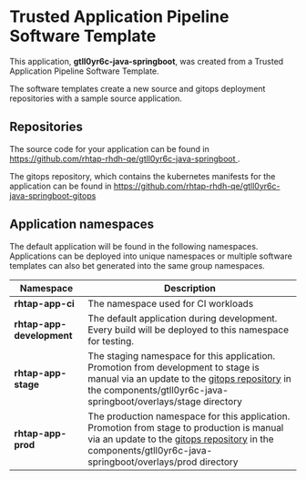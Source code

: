 # Trusted Application Pipeline Software Template

This application, **gtll0yr6c-java-springboot**, was created from a Trusted Application Pipeline Software Template.

The software templates create a new source and gitops deployment repositories with a sample source application. 

## Repositories

The source code for your application can be found in [https://github.com/rhtap-rhdh-qe/gtll0yr6c-java-springboot ](https://github.com/rhtap-rhdh-qe/gtll0yr6c-java-springboot ).
 
The gitops repository, which contains the kubernetes manifests for the application can be found in 
[https://github.com/rhtap-rhdh-qe/gtll0yr6c-java-springboot-gitops ](https://github.com/rhtap-rhdh-qe/gtll0yr6c-java-springboot-gitops ) 

## Application namespaces 

The default application will be found in the following namespaces. Applications can be deployed into unique namespaces or multiple software templates can also bet generated into the same group namespaces.  

|  Namespace   |  Description   |  
| -------- | -------- |
| **rhtap-app-ci** | The namespace used for CI workloads |
| **rhtap-app-development** | The default application during development. Every build will be deployed to this namespace for testing. |
| **rhtap-app-stage** | The staging namespace for this application. Promotion from development to stage is manual via an update to the [gitops repository](https://github.com/rhtap-rhdh-qe/gtll0yr6c-java-springboot-gitops ) in the components/gtll0yr6c-java-springboot/overlays/stage directory |
| **rhtap-app-prod** | The production namespace for this application. Promotion from stage to production is manual via an update to the [gitops repository](https://github.com/rhtap-rhdh-qe/gtll0yr6c-java-springboot-gitops ) in the components/gtll0yr6c-java-springboot/overlays/prod directory |